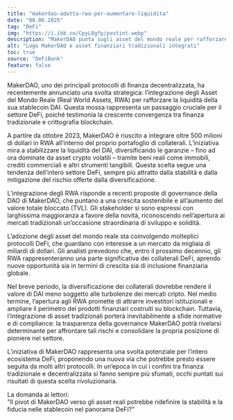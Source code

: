 ```yaml
---
title: "makerdao-adotta-rwa-per-aumentare-liquidita"
date: "08.06.2025"
tag: "DeFi"
img: "https://i.ibb.co/CpyL8gfp/postint.webp"
description: "MakerDAO punta sugli asset del mondo reale per rafforzare la liquidità di DAI."
alt: "Logo MakerDAO e asset finanziari tradizionali integrati"
toc: true
source: "DeFiBank"
feature: false
---
```


MakerDAO, uno dei principali protocolli di finanza decentralizzata, ha recentemente annunciato una svolta strategica: l’integrazione degli Asset del Mondo Reale (Real World Assets, RWA) per rafforzare la liquidità della sua stablecoin DAI. Questa mossa rappresenta un passaggio cruciale per il settore DeFi, poiché testimonia la crescente convergenza tra finanza tradizionale e crittografia blockchain.

A partire da ottobre 2023, MakerDAO è riuscito a integrare oltre 500 milioni di dollari in RWA all’interno del proprio portafoglio di collaterali. L’iniziativa mira a stabilizzare la liquidità del DAI, diversificando le garanzie – fino ad ora dominate da asset crypto volatili – tramite beni reali come immobili, crediti commerciali e altri strumenti tangibili. Questa scelta segue una tendenza dell’intero settore DeFi, sempre più attratto dalla stabilità e dalla mitigazione del rischio offerte dalla diversificazione.

L’integrazione degli RWA risponde a recenti proposte di governance della DAO di MakerDAO, che puntano a una crescita sostenibile e all’aumento del valore totale bloccato (TVL). Gli stakeholder si sono espressi con larghissima maggioranza a favore della novità, riconoscendo nell’apertura ai mercati tradizionali un’occasione straordinaria di sviluppo e solidità.

L’adozione degli asset del mondo reale sta coinvolgendo molteplici protocolli DeFi, che guardano con interesse a un mercato da migliaia di miliardi di dollari. Gli analisti prevedono che, entro il prossimo decennio, gli RWA rappresenteranno una parte significativa dei collaterali DeFi, aprendo nuove opportunità sia in termini di crescita sia di inclusione finanziaria globale.

Nel breve periodo, la diversificazione dei collaterali dovrebbe rendere il valore di DAI meno soggetto alle turbolenze dei mercati cripto. Nel medio termine, l’apertura agli RWA promette di attrarre investitori istituzionali e ampliare il perimetro dei prodotti finanziari costruiti su blockchain. Tuttavia, l’integrazione di asset tradizionali porterà inevitabilmente a sfide normative e di compliance: la trasparenza della governance MakerDAO potrà rivelarsi determinante per affrontare tali rischi e consolidare la propria posizione di pioniere nel settore.

L’iniziativa di MakerDAO rappresenta una svolta potenziale per l’intero ecosistema DeFi, proponendo una nuova via che potrebbe presto essere seguita da molti altri protocolli. In un’epoca in cui i confini tra finanza tradizionale e decentralizzata si fanno sempre più sfumati, occhi puntati sui risultati di questa scelta rivoluzionaria.

La domanda ai lettori:  
"Il pivot di MakerDAO verso gli asset reali potrebbe ridefinire la stabilità e la fiducia nelle stablecoin nel panorama DeFi?"